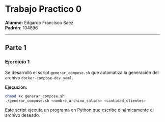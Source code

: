 # Trabajo Practico 0

**Alumno:** Edgardo Francisco Saez  
**Padrón:** 104896

---

## Parte 1

### Ejercicio 1

Se desarrolló el script `generar_compose.sh` que automatiza la generación del archivo `docker-compose-dev.yaml`.

**Ejecución:**

```bash
chmod +x generar_compose.sh
./generar_compose.sh <nombre_archivo_salida> <cantidad_clientes>
```

Este script ejecuta un programa en Python que escribe dinámicamente el archivo deseado.

